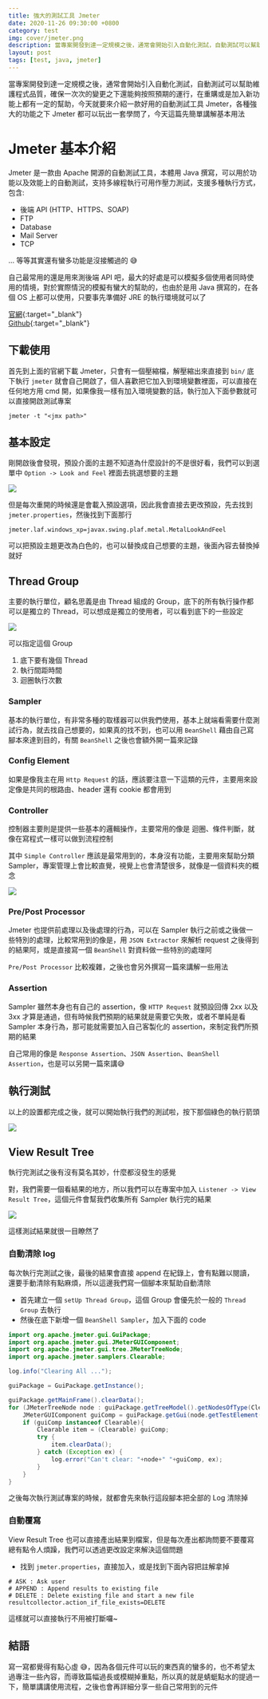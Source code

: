```yaml
---
title: 強大的測試工具 Jmeter
date: 2020-11-26 09:30:00 +0800
category: test
img: cover/jmeter.png
description: 當專案開發到達一定規模之後，通常會開始引入自動化測試，自動測試可以幫助維護程式品質，確保一次次的變更之下還能夠按照預期的運行，在重購或是加入新功能上都有一定的幫助，今天就要來介紹一款好用的自動測試工具 Jmeter，各種強大的功能之下 Jmeter 都可以玩出一套學問了，今天這篇就先簡單講解基本用法
layout: post
tags: [test, java, jmeter]
---
```


當專案開發到達一定規模之後，通常會開始引入自動化測試，自動測試可以幫助維護程式品質，確保一次次的變更之下還能夠按照預期的運行，在重購或是加入新功能上都有一定的幫助，今天就要來介紹一款好用的自動測試工具 Jmeter，各種強大的功能之下 Jmeter 都可以玩出一套學問了，今天這篇先簡單講解基本用法

# Jmeter 基本介紹

Jmeter 是一款由 Apache 開源的自動測試工具，本體用 Java 撰寫，可以用於功能以及效能上的自動測試，支持多線程執行可用作壓力測試，支援多種執行方式，包含:  

+ 後端 API (HTTP、HTTPS、SOAP)
+ FTP 
+ Database
+ Mail Server
+ TCP  
  
... 等等其實還有蠻多功能是沒接觸過的 😅

自己最常用的還是用來測後端 API 吧，最大的好處是可以模擬多個使用者同時使用的情境，對於實際情況的模擬有蠻大的幫助的，也由於是用 Java 撰寫的，在各個 OS 上都可以使用，只要事先準備好 JRE 的執行環境就可以了  

[官網](https://jmeter.apache.org/){:target="_blank"}  
[Github](https://github.com/apache/jmeter){:target="_blank"}  

## 下載使用
首先到上面的官網下載 Jmeter，只會有一個壓縮檔，解壓縮出來直接到 `bin/` 底下執行 `jmeter` 就會自己開啟了，個人喜歡把它加入到環境變數裡面，可以直接在任何地方用 cmd 開，如果像我一樣有加入環境變數的話，執行加入下面參數就可以直接開啟測試專案  

```shell
jmeter -t "<jmx path>"
```

## 基本設定
剛開啟後會發現，預設介面的主題不知道為什麼設計的不是很好看，我們可以到選單中 `Option -> Look and Feel` 裡面去挑選想要的主題  

![]({{site.baseurl}}/assets/img/jmeter-ui-setting.png)  

但是每次重開的時候還是會載入預設選項，因此我會直接去更改預設，先去找到 `jmeter.properties`，然後找到下面那行  

```properties
jmeter.laf.windows_xp=javax.swing.plaf.metal.MetalLookAndFeel
```

可以把預設主題更改為白色的，也可以替換成自己想要的主題，後面內容去替換掉就好  

## Thread Group
主要的執行單位，顧名思義是由 Thread 組成的 Group，底下的所有執行操作都可以是獨立的 Thread，可以想成是獨立的使用者，可以看到底下的一些設定  

![]({{site.baseurl}}/assets/img/jmeter-thread-group-setting.png)  

可以指定這個 Group   
1. 底下要有幾個 Thread 
2. 執行間距時間
3. 迴圈執行次數

### Sampler
基本的執行單位，有非常多種的取樣器可以供我們使用，基本上就端看需要什麼測試行為，就去找自己想要的，如果真的找不到，也可以用 `BeanShell` 藉由自己寫腳本來達到目的，有關 `BeanShell` 之後也會額外開一篇來記錄  

### Config Element
如果是像我主在用 `Http Request` 的話，應該要注意一下這類的元件，主要用來設定像是共同的根路由、header 還有 cookie 都會用到

### Controller
控制器主要則是提供一些基本的邏輯操作，主要常用的像是 迴圈、條件判斷，就像在寫程式一樣可以做到流程控制  

其中 `Simple Controller` 應該是最常用到的，本身沒有功能，主要用來幫助分類 Sampler，專案管理上會比較直覺，視覺上也會清楚很多，就像是一個資料夾的概念  

![]({{site.baseurl}}/assets/img/jmeter-simple-controller.png)   

### Pre/Post Processor
Jmeter 也提供前處理以及後處理的行為，可以在 Sampler 執行之前或之後做一些特別的處理，比較常用到的像是，用 `JSON Extractor` 來解析 request 之後得到的結果阿，或是直接寫一個 `BeanShell` 對資料做一些特別的處理阿  

`Pre/Post Processor` 比較複雜，之後也會另外撰寫一篇來講解一些用法  

### Assertion
Sampler 雖然本身也有自己的 assertion，像 `HTTP Request` 就預設回傳 2xx 以及 3xx 才算是通過，但有時候我們預期的結果就是需要它失敗，或者不單純是看 Sampler 本身行為，那可能就需要加入自己客製化的 assertion，來制定我們所預期的結果  

自己常用的像是 `Response Assertion`、`JSON Assertion`、`BeanShell Assertion`，也是可以另開一篇來講😅

## 執行測試
以上的設置都完成之後，就可以開始執行我們的測試啦，按下那個綠色的執行箭頭  

![]({{site.baseurl}}/assets/img/jmeter-exec-test.png)  

## View Result Tree
執行完測試之後有沒有莫名其妙，什麼都沒發生的感覺  

對，我們需要一個看結果的地方，所以我們可以在專案中加入 `Listener -> View Result Tree`，這個元件會幫我們收集所有 Sampler 執行完的結果  

![]({{site.baseurl}}/assets/img/jmeter-view-result.png)  

這樣測試結果就很一目瞭然了  

### 自動清除 log
每次執行完測試之後，最後的結果會直接 append 在紀錄上，會有點難以閱讀，還要手動清除有點麻煩，所以這邊我們寫一個腳本來幫助自動清除  

+ 首先建立一個 `setUp Thread Group`，這個 Group 會優先於一般的 `Thread Group` 去執行
+ 然後在底下新增一個 `BeanShell Sampler`，加入下面的 code   
  
```java
import org.apache.jmeter.gui.GuiPackage;
import org.apache.jmeter.gui.JMeterGUIComponent;
import org.apache.jmeter.gui.tree.JMeterTreeNode;
import org.apache.jmeter.samplers.Clearable;

log.info("Clearing All ...");

guiPackage = GuiPackage.getInstance();

guiPackage.getMainFrame().clearData();
for (JMeterTreeNode node : guiPackage.getTreeModel().getNodesOfType(Clearable.class)) {
    JMeterGUIComponent guiComp = guiPackage.getGui(node.getTestElement());
    if (guiComp instanceof Clearable){
        Clearable item = (Clearable) guiComp;
        try {
            item.clearData();
        } catch (Exception ex) {
            log.error("Can't clear: "+node+" "+guiComp, ex);
        }
    }
}
```

之後每次執行測試專案的時候，就都會先來執行這段腳本把全部的 Log 清除掉  

### 自動覆寫
View Result Tree 也可以直接產出結果到檔案，但是每次產出都詢問要不要覆寫總有點令人煩躁，我們可以透過更改設定來解決這個問題  

+ 找到 `jmeter.properties`，直接加入，或是找到下面內容把註解拿掉  
 
```properties
# ASK : Ask user
# APPEND : Append results to existing file
# DELETE : Delete existing file and start a new file
resultcollector.action_if_file_exists=DELETE
```

這樣就可以直接執行不用被打斷囉~   

## 結語

寫一寫都覺得有點心虛 😅，因為各個元件可以玩的東西真的蠻多的，也不希望太過專注一些內容，而導致篇幅過長或模糊掉重點，所以真的就是蜻蜓點水的提過一下，簡單講講使用流程，之後也會再詳細分享一些自己常用到的元件  